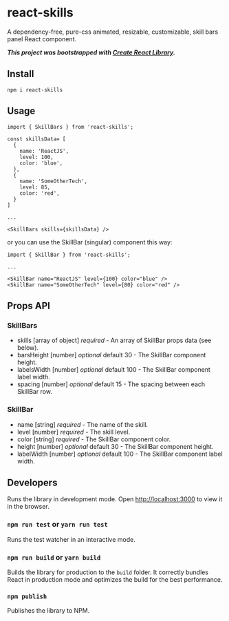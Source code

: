 # react-skills

A dependency-free, pure-css animated, resizable, customizable, skill bars panel React component.

***This project was bootstrapped with [Create React Library](https://github.com/dimimikadze/create-react-library).***


## Install
```
npm i react-skills
```

## Usage
```
import { SkillBars } from 'react-skills';

const skillsData= [
  {
    name: 'ReactJS',
    level: 100,
    color: 'blue',
  },
  {
    name: 'SomeOtherTech',
    level: 85,
    color: 'red',
  }
]

...

<SkillBars skills={skillsData} />
```

or you can use the SkillBar (singular) component this way:
```
import { SkillBar } from 'react-skills';

...

<SkillBar name="ReactJS" level={100} color="blue" />
<SkillBar name="SomeOtherTech" level={80} color="red" />
```

## Props API

### SkillBars

- skills [array of object] *required* - An array of SkillBar props data (see below).
- barsHeight [number] *optional* default 30 - The SkillBar component height.
- labelsWidth [number] *optional* default 100 - The SkillBar component label width.
- spacing [number] *optional* default 15 - The spacing between each SkillBar row.

### SkillBar

- name [string] *required* - The name of the skill.
- level [number] *required* - The skill level.
- color [string] *required* - The SkillBar component color.
- height [number] *optional* default 30 - The SkillBar component height.
- labelWidth [number] *optional* default 100 - The SkillBar component label width.

## Developers

Runs the library in development mode. Open [http://localhost:3000](http://localhost:3000) to view it in the browser.

### `npm run test` or `yarn run test`

Runs the test watcher in an interactive mode.

### `npm run build` or `yarn build`

Builds the library for production to the `build` folder.
It correctly bundles React in production mode and optimizes the build for the best performance.

### `npm publish`

Publishes the library to NPM.
